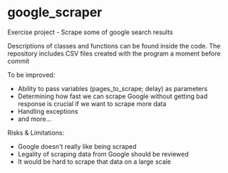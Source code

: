 # google_scraper
Exercise project - Scrape some of google search results

Descriptions of classes and functions can be found inside the code.
The repository includes CSV files created with the program a moment before commit

To be improved:
- Ability to pass variables (pages_to_scrape; delay) as parameters
- Determining how fast we can scrape Google without getting bad response is crucial if we want to scrape more data
- Handling exceptions
- and more...

Risks & Limitations:
- Google doesn't really like being scraped
- Legality of scraping data from Google should be reviewed
- It would be hard to scrape that data on a large scale

